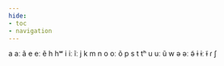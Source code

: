 ```yaml
---
hide:
- toc
- navigation
---
```

a
aː
ã
e
eː
ẽ
h
hʷ
i
iː
ĩː
j
k
m
n
o
oː
õ
p
s
t
tʰ
u
uː
ũ
w
ə
əː
ə̃
ɨ
ɨː
ɨ̃
ɾ
ʃ
